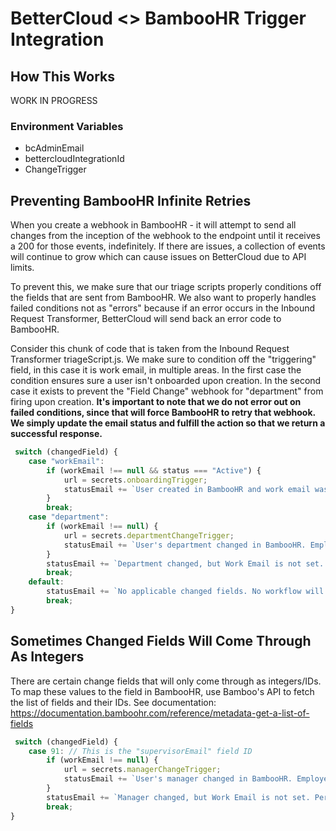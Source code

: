 # BetterCloud <> BambooHR Trigger Integration
## How This Works
WORK IN PROGRESS
### Environment Variables
* bcAdminEmail
* bettercloudIntegrationId
* <type of change>ChangeTrigger

## Preventing BambooHR Infinite Retries
When you create a webhook in BambooHR - it will attempt to send all changes from the inception of the webhook to the endpoint until it receives a 200 for those events, indefinitely. If there are issues, a collection of events will continue to grow which can cause issues on BetterCloud due to API limits.

To prevent this, we make sure that our triage scripts properly conditions off the fields that are sent from BambooHR. We also want to properly handles failed conditions not as "errors" because if an error occurs in the Inbound Request Transformer, BetterCloud will send back an error code to BambooHR.

Consider this chunk of code that is taken from the Inbound Request Transformer triageScript.js. We make sure to condition off the "triggering" field, in this case it is work email, in multiple areas. In the first case the condition ensures sure a user isn't onboarded upon creation. In the second case it exists to prevent the "Field Change" webhook for "department" from firing upon creation. **It's important to note that we do not error out on failed conditions, since that will force BambooHR to retry that webhook. We simply update the email status and fulfill the action so that we return a successful response.**
```javascript
 switch (changedField) {
    case "workEmail":
        if (workEmail !== null && status === "Active") {
            url = secrets.onboardingTrigger;
            statusEmail += `User created in BambooHR and work email was set. Employee data: ${JSON.stringify(employee.fields)}\n`;
        }
        break;
    case "department":
        if (workEmail !== null) {
            url = secrets.departmentChangeTrigger;
            statusEmail += `User's department changed in BambooHR. Employee data: ${JSON.stringify(employee.fields)}\n`
        }
        statusEmail += `Department changed, but Work Email is not set. Perhaps this is a new user? BetterCloud workflow will not run. Employee data: ${JSON.stringify(employee.fields)}\n`;
        break;
    default:
        statusEmail += `No applicable changed fields. No workflow will run. Employee data: ${JSON.stringify(employee.fields)}\n`;
        break;
}
```
## Sometimes Changed Fields Will Come Through As Integers
There are certain change fields that will only come through as integers/IDs. To map these values to the field in BambooHR, use Bamboo's API to fetch the list of fields and their IDs. See documentation: https://documentation.bamboohr.com/reference/metadata-get-a-list-of-fields
```javascript
 switch (changedField) {
    case 91: // This is the "supervisorEmail" field ID
        if (workEmail !== null) {
            url = secrets.managerChangeTrigger;
            statusEmail += `User's manager changed in BambooHR. Employee data: ${JSON.stringify(employee.fields)}\n`
        }
        statusEmail += `Manager changed, but Work Email is not set. Perhaps this is a new user? BetterCloud workflow will not run. Employee data: ${JSON.stringify(employee.fields)}\n`;
        break;
}
```